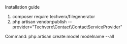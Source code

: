 Installation guide
1) composer require techverx/filegenerator
2) php artisan vendor:publish --provider="Techverx\Contact\ContactServiceProvider"

Command: 
php artisan create:model modelname --all
